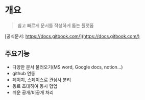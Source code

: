 # 개요

> 쉽고 빠르게 문서를 작성하게 돕는 플랫폼

[공식문서: https://docs.gitbook.com/](https://docs.gitbook.com/)

## 주요기능

- 다양한 문서 불러오기(MS word, Google docs, notion...)
- github 연동
- 페이지, 스페이스로 관심사 분리
- 동료 초대하여 동시 협업
- 쉬운 공개/비공개 처리
